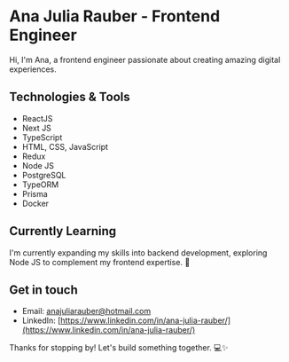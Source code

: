 # Ana Julia Rauber - Frontend Engineer


Hi, I'm Ana, a frontend engineer passionate about creating amazing digital experiences. 


## Technologies & Tools

- ReactJS
- Next JS
- TypeScript
- HTML, CSS, JavaScript
- Redux
- Node JS
- PostgreSQL
- TypeORM
- Prisma
- Docker


## Currently Learning

I'm currently expanding my skills into backend development, exploring Node JS to complement my frontend expertise. 🚀


## Get in touch

- Email: [anajuliarauber@hotmail.com](anajuliarauber@hotmail.com)
- LinkedIn: [https://www.linkedin.com/in/ana-julia-rauber/](https://www.linkedin.com/in/ana-julia-rauber/)
  

Thanks for stopping by! Let's build something together. 💻✨
